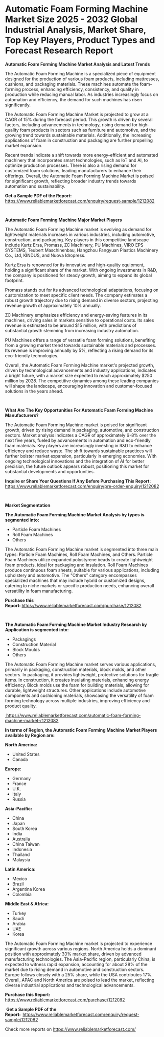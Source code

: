 <p><h1>Automatic Foam Forming Machine Market Size 2025 - 2032 Global Industrial Analysis, Market Share, Top Key Players, Product Types and Forecast Research Report</h1></p><p><strong>Automatic Foam Forming Machine Market Analysis and Latest Trends</strong></p>
<p><p>The Automatic Foam Forming Machine is a specialized piece of equipment designed for the production of various foam products, including mattresses, cushions, and packaging materials. These machines automate the foam-forming process, enhancing efficiency, consistency, and quality in production while reducing manual labor. As industries increasingly focus on automation and efficiency, the demand for such machines has risen significantly.</p><p>The Automatic Foam Forming Machine Market is projected to grow at a CAGR of 15% during the forecast period. This growth is driven by several factors, including advancements in technology, rising demand for high-quality foam products in sectors such as furniture and automotive, and the growing trend towards sustainable materials. Additionally, the increasing applications of foam in construction and packaging are further propelling market expansion. </p><p>Recent trends indicate a shift towards more energy-efficient and automated machinery that incorporates smart technologies, such as IoT and AI, to optimize production processes. There is also a rising demand for customized foam solutions, leading manufacturers to enhance their offerings. Overall, the Automatic Foam Forming Machine Market is poised for significant growth, reflecting broader industry trends towards automation and sustainability.</p></p>
<p><strong>Get a Sample PDF of the Report:&nbsp;</strong> <a href="https://www.reliablemarketforecast.com/enquiry/request-sample/1212082?utm_campaign=2479&utm_medium=2&utm_source=Github&utm_content=ia&utm_term=24032025&utm_id=automatic-foam-forming-machine">https://www.reliablemarketforecast.com/enquiry/request-sample/1212082</a></p>
<p>&nbsp;</p>
<p><strong>Automatic Foam Forming Machine Major Market Players</strong></p>
<p><p>The Automatic Foam Forming Machine market is evolving as demand for lightweight materials increases in various industries, including automotive, construction, and packaging. Key players in this competitive landscape include Kurtz Ersa, Promass, ZC Machinery, PU Machines, VIRO EPS SYSTEMS, Teubert Maschinenbau, Hangzhou Fangyuan Plastics Machinery Co., Ltd, KINDUS, and Nuova Idropress.</p><p>Kurtz Ersa is renowned for its innovative and high-quality equipment, holding a significant share of the market. With ongoing investments in R&D, the company is positioned for steady growth, aiming to expand its global footprint.</p><p>Promass stands out for its advanced technological adaptations, focusing on customization to meet specific client needs. The company estimates a robust growth trajectory due to rising demand in diverse sectors, projecting revenue growth of approximately 10% annually.</p><p>ZC Machinery emphasizes efficiency and energy-saving features in its machines, driving sales in markets sensitive to operational costs. Its sales revenue is estimated to be around $15 million, with predictions of substantial growth stemming from increasing industry automation.</p><p>PU Machines offers a range of versatile foam forming solutions, benefiting from a growing market trend towards sustainable materials and processes. Its revenue is improving annually by 5%, reflecting a rising demand for its eco-friendly technologies.</p><p>Overall, the Automatic Foam Forming Machine market's projected growth, driven by technological advancements and industry applications, indicates a bright future, with a market size expected to reach approximately $250 million by 2028. The competitive dynamics among these leading companies will shape the landscape, encouraging innovation and customer-focused solutions in the years ahead.</p></p>
<p>&nbsp;</p>
<p><strong>What Are The Key Opportunities For Automatic Foam Forming Machine Manufacturers?</strong></p>
<p><p>The Automatic Foam Forming Machine market is poised for significant growth, driven by rising demand in packaging, automotive, and construction sectors. Market analysis indicates a CAGR of approximately 6-8% over the next five years, fueled by advancements in automation and eco-friendly foam materials. Key players are increasingly investing in R&D to enhance efficiency and reduce waste. The shift towards sustainable practices will further bolster market expansion, particularly in emerging economies. With ongoing technological innovations and the integration of AI for better precision, the future outlook appears robust, positioning this market for substantial developments and opportunities.</p></p>
<p><strong>Inquire or Share Your Questions If Any Before Purchasing This Report:</strong> <a href="https://www.reliablemarketforecast.com/enquiry/pre-order-enquiry/1212082?utm_campaign=2479&utm_medium=2&utm_source=Github&utm_content=ia&utm_term=24032025&utm_id=automatic-foam-forming-machine">https://www.reliablemarketforecast.com/enquiry/pre-order-enquiry/1212082</a></p>
<p>&nbsp;</p>
<p><strong>Market Segmentation</strong></p>
<p><strong>The Automatic Foam Forming Machine Market Analysis by types is segmented into:</strong></p>
<p><ul><li>Particle Foam Machines</li><li>Roll Foam Machines</li><li>Others</li></ul></p>
<p><p>The Automatic Foam Forming Machine market is segmented into three main types: Particle Foam Machines, Roll Foam Machines, and Others. Particle Foam Machines utilize expanded polystyrene beads to create lightweight foam products, ideal for packaging and insulation. Roll Foam Machines produce continuous foam sheets, suitable for various applications, including upholstery and automotive. The "Others" category encompasses specialized machines that may include hybrid or customized designs, catering to niche markets or specific production needs, enhancing overall versatility in foam manufacturing.</p></p>
<p><strong>Purchase this Report:&nbsp;</strong><a href="https://www.reliablemarketforecast.com/purchase/1212082?utm_campaign=2479&utm_medium=2&utm_source=Github&utm_content=ia&utm_term=24032025&utm_id=automatic-foam-forming-machine">https://www.reliablemarketforecast.com/purchase/1212082</a></p>
<p>&nbsp;</p>
<p><strong>The Automatic Foam Forming Machine Market Industry Research by Application is segmented into:</strong></p>
<p><ul><li>Packagings</li><li>Construction Material</li><li>Block Moulds</li><li>Others</li></ul></p>
<p><p>The Automatic Foam Forming Machine market serves various applications, primarily in packaging, construction materials, block molds, and other sectors. In packaging, it provides lightweight, protective solutions for fragile items. In construction, it creates insulating materials, enhancing energy efficiency. Block molds use the foam for building materials, allowing for durable, lightweight structures. Other applications include automotive components and cushioning materials, showcasing the versatility of foam forming technology across multiple industries, improving efficiency and product quality.</p></p>
<p><a href="https://www.reliablemarketforecast.com/automatic-foam-forming-machine-market-r1212082?utm_campaign=2479&utm_medium=2&utm_source=Github&utm_content=ia&utm_term=24032025&utm_id=automatic-foam-forming-machine">&nbsp;https://www.reliablemarketforecast.com/automatic-foam-forming-machine-market-r1212082</a></p>
<p><strong>In terms of Region, the Automatic Foam Forming Machine Market Players available by Region are:</strong></p>
<p>
    <p> <strong> North America: </strong>
        <ul>
            <li>United States</li>
            <li>Canada</li>
        </ul>
        </p> 
    <p> <strong> Europe: </strong>
        <ul>
            <li>Germany</li>
            <li>France</li>
            <li>U.K.</li>
            <li>Italy</li>
            <li>Russia</li>
        </ul>
        </p> 
    <p> <strong> Asia-Pacific: </strong>
        <ul>
            <li>China</li>
            <li>Japan</li>
            <li>South Korea</li>
            <li>India</li>
            <li>Australia</li>
            <li>China Taiwan</li>
            <li>Indonesia</li>
            <li>Thailand</li>
            <li>Malaysia</li>
        </ul>
        </p> 
    <p> <strong> Latin America: </strong>
        <ul>
            <li>Mexico</li>
            <li>Brazil</li>
            <li>Argentina Korea</li>
            <li>Colombia</li>
        </ul>
        </p> 
    <p> <strong> Middle East & Africa: </strong>
        <ul>
            <li>Turkey</li>
            <li>Saudi</li>
            <li>Arabia</li>
            <li>UAE</li>
            <li>Korea</li>
        </ul>
    </p>
    </p>
<p><p>The Automatic Foam Forming Machine market is projected to experience significant growth across various regions. North America holds a dominant position with approximately 30% market share, driven by advanced manufacturing technologies. The Asia-Pacific region, particularly China, is expected to witness rapid expansion, accounting for about 28% of the market due to rising demand in automotive and construction sectors. Europe follows closely with a 25% share, while the USA contributes 17%. Overall, APAC and North America are poised to lead the market, reflecting diverse industrial applications and technological advancements.</p></p>
<p><strong>Purchase this Report: </strong><a href="https://www.reliablemarketforecast.com/purchase/1212082?utm_campaign=2479&utm_medium=2&utm_source=Github&utm_content=ia&utm_term=24032025&utm_id=automatic-foam-forming-machine">https://www.reliablemarketforecast.com/purchase/1212082</a></p>
<p>&nbsp;<strong>Get a Sample PDF of the Report:&nbsp;&nbsp;</strong><a href="https://www.reliablemarketforecast.com/enquiry/request-sample/1212082?utm_campaign=2479&utm_medium=2&utm_source=Github&utm_content=ia&utm_term=24032025&utm_id=automatic-foam-forming-machine">https://www.reliablemarketforecast.com/enquiry/request-sample/1212082</a></p>
<p><strong></strong></p>
<p>Check more reports on <a href="https://www.reliablemarketforecast.com/?utm_campaign=2479&utm_medium=2&utm_source=Github&utm_content=ia&utm_term=24032025&utm_id=automatic-foam-forming-machine">https://www.reliablemarketforecast.com/</a></p>